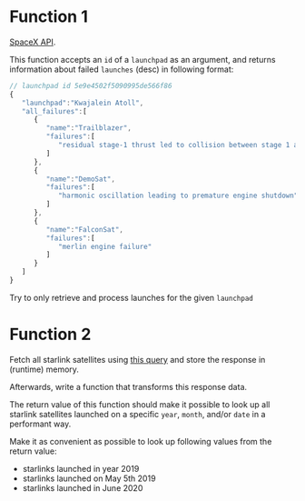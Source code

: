 

# Function 1

[SpaceX API](https://github.com/r-spacex/SpaceX-API/blob/master/docs/launchpads/v4/one.md).

This function accepts an `id` of a `launchpad` as an argument, and returns information about failed `launches` (desc) in following format:

```js
// launchpad id 5e9e4502f5090995de566f86
{
   "launchpad":"Kwajalein Atoll",
   "all_failures":[
      {
         "name":"Trailblazer",
         "failures":[
            "residual stage-1 thrust led to collision between stage 1 and stage 2"
         ]
      },
      {
         "name":"DemoSat",
         "failures":[
            "harmonic oscillation leading to premature engine shutdown"
         ]
      },
      {
         "name":"FalconSat",
         "failures":[
            "merlin engine failure"
         ]
      }
   ]
}
```
Try to only retrieve and process launches for the given `launchpad`


# Function 2

Fetch all starlink satellites using [this query](https://github.com/r-spacex/SpaceX-API/blob/master/docs/starlink/v4/all.md) and store the response in (runtime) memory.

Afterwards, write a function that transforms this response data.

The return value of this function should make it possible to look up all starlink satellites launched on a specific `year`, `month`, and/or `date` in a performant way.

Make it as convenient as possible to look up following values from the return value:

- starlinks launched in year 2019
- starlinks launched on May 5th 2019
- starlinks launched in June 2020